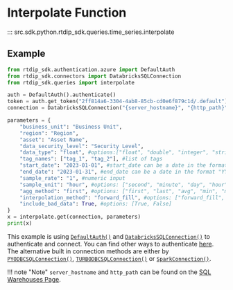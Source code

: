 # Interpolate Function
::: src.sdk.python.rtdip_sdk.queries.time_series.interpolate

## Example
```python
from rtdip_sdk.authentication.azure import DefaultAuth
from rtdip_sdk.connectors import DatabricksSQLConnection
from rtdip_sdk.queries import interpolate

auth = DefaultAuth().authenticate()
token = auth.get_token("2ff814a6-3304-4ab8-85cb-cd0e6f879c1d/.default").token
connection = DatabricksSQLConnection("{server_hostname}", "{http_path}", token)

parameters = {
    "business_unit": "Business Unit",
    "region": "Region", 
    "asset": "Asset Name", 
    "data_security_level": "Security Level", 
    "data_type": "float", #options:["float", "double", "integer", "string"]
    "tag_names": ["tag_1", "tag_2"], #list of tags
    "start_date": "2023-01-01", #start_date can be a date in the format "YYYY-MM-DD" or a datetime in the format "YYYY-MM-DDTHH:MM:SS" or specify the timezone offset in the format "YYYY-MM-DDTHH:MM:SS+zz:zz"
    "end_date": "2023-01-31", #end_date can be a date in the format "YYYY-MM-DD" or a datetime in the format "YYYY-MM-DDTHH:MM:SS" or specify the timezone offset in the format "YYYY-MM-DDTHH:MM:SS+zz:zz"
    "sample_rate": "1", #numeric input
    "sample_unit": "hour", #options: ["second", "minute", "day", "hour"]
    "agg_method": "first", #options: ["first", "last", "avg", "min", "max"]
    "interpolation_method": "forward_fill", #options: ["forward_fill", "backward_fill"]
    "include_bad_data": True, #options: [True, False]
}
x = interpolate.get(connection, parameters)
print(x)
```

This example is using [```DefaultAuth()```](../authentication/azure.md) and [```DatabricksSQLConnection()```](db-sql-connector.md) to authenticate and connect. You can find other ways to authenticate [here](../authentication/azure.md). The alternative built in connection methods are either by [```PYODBCSQLConnection()```](pyodbc-sql-connector.md), [```TURBODBCSQLConnection()```](turbodbc-sql-connector.md) or [```SparkConnection()```](spark-connector.md).

!!! note "Note"
    </b>```server_hostname``` and ```http_path``` can be found on the [SQL Warehouses Page](../../queries/databricks/sql-warehouses.md). <br />
